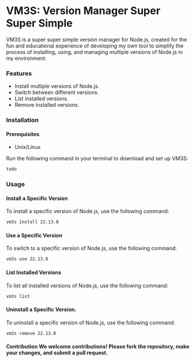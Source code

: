 # VM3S: Version Manager Super Super Simple

VM3S is a super super simple version manager for Node.js, created for the fun and educational experience of developing my own tool to simplify the process of installing, using, and managing multiple versions of Node.js in my environment.

### Features 
- Install multiple versions of Node.js. 
- Switch between different versions.
- List installed versions.
- Remove installed versions.

### Installation 
#### Prerequisites 
- Unix/Linux

Run the following command in your terminal to download and set up VM3S: 
```bash 
todo
``` 

### Usage 
#### Install a Specific Version
To install a specific version of Node.js, use the following command: 
```bash 
vm3s install 22.13.0
``` 


#### Use a Specific Version
To switch to a specific version of Node.js, use the following command: 
```bash 
vm3s use 22.13.0
``` 


#### List Installed Versions
To list all installed versions of Node.js, use the following command: 
```bash
vm3s list
```


#### Uninstall a Specific Version. 
To uninstall a specific version of Node.js, use the following command: 
```bash
vm3s remove 22.13.0
``` 


#### Contribution We welcome contributions! Please fork the repository, make your changes, and submit a pull request. 
